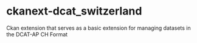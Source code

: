 # ckanext-dcat_switzerland

Ckan extension that serves as a basic extension for managing datasets
in the DCAT-AP CH Format
